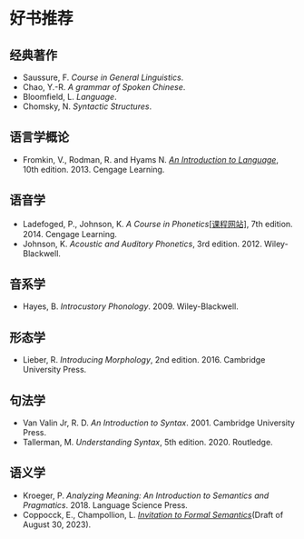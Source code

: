 # 好书推荐

## 经典著作
- Saussure, F. *Course in General Linguistics*.
- Chao, Y.-R. *A grammar of Spoken Chinese*.
- Bloomfield, L. *Language*.
- Chomsky, N. *Syntactic Structures*.

## 语言学概论
- Fromkin, V., Rodman, R. and Hyams N. [*An Introduction to Language*](https://ukhtt3nee.files.wordpress.com/2019/04/an_introduction_to_language.pdf), 10th edition. 2013. Cengage Learning.

## 语音学
- Ladefoged, P., Johnson, K. *A Course in Phonetics*[[课程网站]](https://linguistics.berkeley.edu/acip/), 7th edition. 2014. Cengage Learning.
- Johnson, K. *Acoustic and Auditory Phonetics*, 3rd edition. 2012. Wiley-Blackwell.

## 音系学
- Hayes, B. *Introcustory Phonology*. 2009. Wiley-Blackwell.

## 形态学
- Lieber, R. *Introducing Morphology*, 2nd edition. 2016. Cambridge University Press.

## 句法学
- Van Valin Jr, R. D. *An Introduction to Syntax*. 2001. Cambridge University Press.
- Tallerman, M. *Understanding Syntax*, 5th edition. 2020. Routledge.

## 语义学
- Kroeger, P. *Analyzing Meaning: An Introduction to Semantics and Pragmatics*. 2018. Language Science Press.
- Coppocck, E., Champollion, L. [*Invitation to Formal Semantics*](https://eecoppock.info/bootcamp/semantics-boot-camp.pdf)(Draft of August 30, 2023).

<script src="https://giscus.app/client.js"
        data-repo="Yuxuan-Liu-Linguistics/lingdiy"
        data-repo-id="R_kgDOKmTl9g"
        data-category="Announcements"
        data-category-id="DIC_kwDOKmTl9s4CahwC"
        data-mapping="pathname"
        data-strict="0"
        data-reactions-enabled="1"
        data-emit-metadata="0"
        data-input-position="bottom"
        data-theme="preferred_color_scheme"
        data-lang="zh-CN"
        crossorigin="anonymous"
        async>
</script>